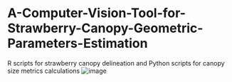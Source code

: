 # A-Computer-Vision-Tool-for-Strawberry-Canopy-Geometric-Parameters-Estimation
R scripts for strawberry canopy delineation and Python scripts for canopy size metrics calculations
![image](https://github.com/TimothyCaiwang/A-Computer-Vision-Tool-for-Strawberry-Canopy-Geometric-Parameters-Estimation/assets/41359035/7824e439-f821-4222-8534-b2c9733c536d)
